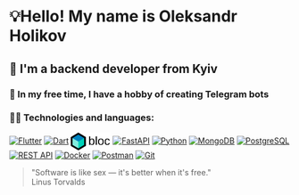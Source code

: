 # 💡Hello! My name is Oleksandr Holikov
## 🌱 I'm a backend developer from Kyiv 
### 🤖 In my free time, I have a hobby of creating Telegram bots 

### 👨‍💻 Technologies and languages:
[![Flutter](https://www.vectorlogo.zone/logos/flutterio/flutterio-icon.svg)](https://flutter.dev/)
[![Dart](https://www.vectorlogo.zone/logos/dartlang/dartlang-icon.svg)](https://dart.dev/)
<img src="https://raw.githubusercontent.com/felangel/bloc/master/docs/assets/bloc_logo_full.png" alt="BLoC" height="32" style="vertical-align:middle;"/>
[![FastAPI](https://www.vectorlogo.zone/logos/tiangolo_fastapi/tiangolo_fastapi-icon.svg)](https://fastapi.tiangolo.com/)
[![Python](https://www.vectorlogo.zone/logos/python/python-icon.svg)](https://www.python.org/)
[![MongoDB](https://www.vectorlogo.zone/logos/mongodb/mongodb-icon.svg)](https://www.mongodb.com/)
[![PostgreSQL](https://www.vectorlogo.zone/logos/postgresql/postgresql-icon.svg)](https://www.postgresql.org/)
[![REST API](https://www.vectorlogo.zone/logos/json/json-icon.svg)](https://restfulapi.net/)
[![Docker](https://www.vectorlogo.zone/logos/docker/docker-icon.svg)](https://www.docker.com/)
[![Postman](https://www.vectorlogo.zone/logos/getpostman/getpostman-icon.svg)](https://www.postman.com/)
[![Git](https://www.vectorlogo.zone/logos/git-scm/git-scm-icon.svg)](https://git-scm.com/)


>"Software is like sex — it's better when it's free." <br/>
> Linus Torvalds
